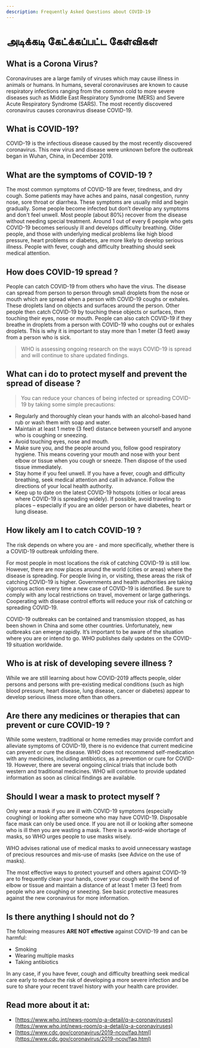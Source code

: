 ```yaml
---
description: Frequently Asked Questions about COVID-19
---
```


# அடிக்கடி கேட்க்கப்பட்ட கேள்விகள்

## What is a Corona Virus?

Coronaviruses are a large family of viruses which may cause illness in animals or humans. In humans, several coronaviruses are known to cause respiratory infections ranging from the common cold to more severe diseases such as Middle East Respiratory Syndrome \(MERS\) and Severe Acute Respiratory Syndrome \(SARS\). The most recently discovered coronavirus causes coronavirus disease COVID-19.

## What is COVID-19?

COVID-19 is the infectious disease caused by the most recently discovered coronavirus. This new virus and disease were unknown before the outbreak began in Wuhan, China, in December 2019.

## What are the symptoms of COVID-19 ?

The most common symptoms of COVID-19 are fever, tiredness, and dry cough. Some patients may have aches and pains, nasal congestion, runny nose, sore throat or diarrhea. These symptoms are usually mild and begin gradually. Some people become infected but don’t develop any symptoms and don't feel unwell. Most people \(about 80%\) recover from the disease without needing special treatment. Around 1 out of every 6 people who gets COVID-19 becomes seriously ill and develops difficulty breathing. Older people, and those with underlying medical problems like high blood pressure, heart problems or diabetes, are more likely to develop serious illness. People with fever, cough and difficulty breathing should seek medical attention.

## How does COVID-19 spread ?

People can catch COVID-19 from others who have the virus. The disease can spread from person to person through small droplets from the nose or mouth which are spread when a person with COVID-19 coughs or exhales. These droplets land on objects and surfaces around the person. Other people then catch COVID-19 by touching these objects or surfaces, then touching their eyes, nose or mouth. People can also catch COVID-19 if they breathe in droplets from a person with COVID-19 who coughs out or exhales droplets. This is why it is important to stay more than 1 meter \(3 feet\) away from a person who is sick.

> WHO is assessing ongoing research on the ways COVID-19 is spread and will continue to share updated findings.

## What can i do to protect myself and prevent the spread of disease ?

> You can reduce your chances of being infected or spreading COVID-19 by taking some simple precautions:

* Regularly and thoroughly clean your hands with an alcohol-based hand rub or wash them with soap and water.
* Maintain at least 1 metre \(3 feet\) distance between yourself and anyone who is coughing or sneezing.
* Avoid touching eyes, nose and mouth.
* Make sure you, and the people around you, follow good respiratory hygiene. This means covering your mouth and nose with your bent elbow or tissue when you cough or sneeze. Then dispose of the used tissue immediately.
* Stay home if you feel unwell. If you have a fever, cough and difficulty breathing, seek medical attention and call in advance. Follow the directions of your local health authority.
* Keep up to date on the latest COVID-19 hotspots \(cities or local areas where COVID-19 is spreading widely\). If possible, avoid traveling to places  – especially if you are an older person or have diabetes, heart or lung disease.

## How likely am I to catch COVID-19 ?

The risk depends on where you are - and more specifically, whether there is a COVID-19 outbreak unfolding there.

For most people in most locations the risk of catching COVID-19 is still low. However, there are now places around the world \(cities or areas\) where the disease is spreading. For people living in, or visiting, these areas the risk of catching COVID-19 is higher. Governments and health authorities are taking vigorous action every time a new case of COVID-19 is identified. Be sure to comply with any local restrictions on travel, movement or large gatherings. Cooperating with disease control efforts will reduce your risk of catching or spreading COVID-19.

COVID-19 outbreaks can be contained and transmission stopped, as has been shown in China and some other countries. Unfortunately, new outbreaks can emerge rapidly. It’s important to be aware of the situation where you are or intend to go. WHO publishes daily updates on the COVID-19 situation worldwide.

## Who is at risk of developing severe illness ?

While we are still learning about how COVID-2019 affects people, older persons and persons with pre-existing medical conditions \(such as high blood pressure, heart disease, lung disease, cancer or diabetes\) appear to develop serious illness more often than others.

## Are there any medicines or therapies that can prevent or cure COVID-19 ?

While some western, traditional or home remedies may provide comfort and alleviate symptoms of COVID-19, there is no evidence that current medicine can prevent or cure the disease. WHO does not recommend self-medication with any medicines, including antibiotics, as a prevention or cure for COVID-19. However, there are several ongoing clinical trials that include both western and traditional medicines. WHO will continue to provide updated information as soon as clinical findings are available.

## Should I wear a mask to protect myself ?

Only wear a mask if you are ill with COVID-19 symptoms \(especially coughing\) or looking after someone who may have COVID-19. Disposable face mask can only be used once. If you are not ill or looking after someone who is ill then you are wasting a mask. There is a world-wide shortage of masks, so WHO urges people to use masks wisely.

WHO advises rational use of medical masks to avoid unnecessary wastage of precious resources and mis-use of masks \(see Advice on the use of masks\).

The most effective ways to protect yourself and others against COVID-19 are to frequently clean your hands, cover your cough with the bend of elbow or tissue and maintain a distance of at least 1 meter \(3 feet\) from people who are coughing or sneezing. See basic protective measures against the new coronavirus for more information.

## Is there anything I should not do ?

The following measures **ARE NOT effective** against COVID-19 and can be harmful:

* Smoking
* Wearing multiple masks
* Taking antibiotics

In any case, if you have fever, cough and difficulty breathing seek medical care early to reduce the risk of developing a more severe infection and be sure to share your recent travel history with your health care provider.

## Read more about it at:

* [https://www.who.int/news-room/q-a-detail/q-a-coronaviruses](https://www.who.int/news-room/q-a-detail/q-a-coronaviruses)
* [https://www.cdc.gov/coronavirus/2019-ncov/faq.html](https://www.cdc.gov/coronavirus/2019-ncov/faq.html)

